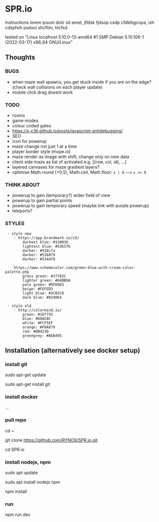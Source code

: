 # SPR.io
Instructions lorem ipsum dolir sit amet, jfldsk fjdsop csdp cfdklhgcopa, ixh cdspfsih psdxoi shcfldv, hlcfsd.

tested on "Linux localhost 5.10.0-13-amd64 #1 SMP Debian 5.10.106-1 (2022-03-17) x86_64 GNU/Linux"

## Thoughts

### BUGS
 - when maze wall spawns, you get stuck inside if you are on the edge? (check wall collisions on each player update)
 - mobile click drag doesnt work

### TODO
 - rooms
 - game modes
 - colour coded gates
 - https://x-c3ll.github.io/posts/javascript-antidebugging/
 - SEO
 - icon for powerup
 - maze change not just 1 at a time
 - player border style (mope.io)
 - maze render as image with shift, change only on new data
 - client side maze as list of activated e.g. [(row, col, id), ...]
 - layered canvases for maze gradient layers?
 - optimise Math.round (+0.5), Math.ceil, Math.floor: `x | 0` `~~x` `x << 0`

### THINK ABOUT
 - powerup to gain (temporary?) wider field of view
 - powerup to gain partial points
 - powerup to gain temporary speed (maybe link with purple powerup)
 - teleports?

### STYLES

```
 - style new
    - https://app.brandmark.io/v3/
        darkest blue: #13003b
        lightest blue: #53b1fb
        darker: #538cfa
        darker: #5368f9
        darker: #5344f8

    https://www.schemecolor.com/green-blue-with-cream-color-palette.php
        grass green: #37782C
        lighter green: #64BB6A
        pale green: #9FD983
        beige: #FEFED3
        light blue: #3CB3C0
        dark blue: #024064
```

```
 - style old
    - http://colormind.io/
        green: #1D7755
        blue: #60ACBC
        white: #FCF5EF
        orange: #F0A879
        red: #DB423D
        greengrey: #AEB495
```

## Installation (alternatively see docker setup)

### install git
sudo apt-get update

sudo apt-get install git

### install docker
...

### pull repo
cd ~

git clone https://github.com/RYNO8/SPR.io.git

cd SPR.io


### install nodejs, npm
sudo apt update

sudo apt install nodejs npm

npm install


### run
npm run dev